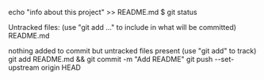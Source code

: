 echo "info about this project" >> README.md
$ git status

Untracked files:
  (use "git add ..." to include in what will be committed)
  README.md

nothing added to commit but untracked files present (use "git add" to track)
git add README.md && git commit -m "Add README"
git push --set-upstream origin HEAD

